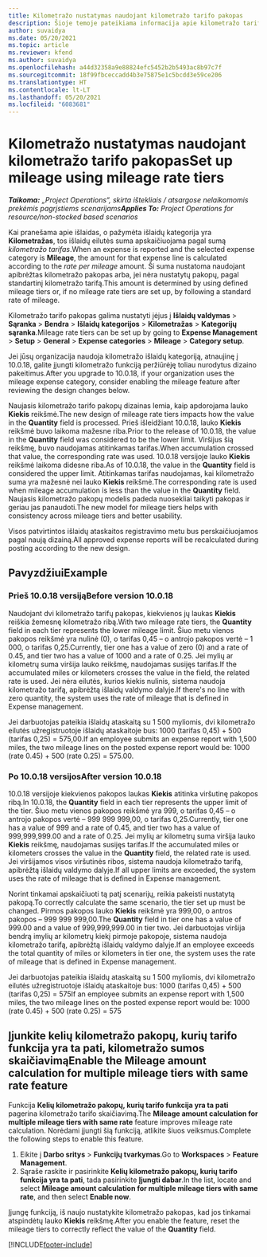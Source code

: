 ```yaml
---
title: Kilometražo nustatymas naudojant kilometražo tarifo pakopas
description: Šioje temoje pateikiama informacija apie kilometražo tarifus ir kilometražo tarifo pakopas.
author: suvaidya
ms.date: 05/20/2021
ms.topic: article
ms.reviewer: kfend
ms.author: suvaidya
ms.openlocfilehash: a44d32358a9e88824efc5452b2b5493ac8b97c7f
ms.sourcegitcommit: 18f99fbceccadd4b3e75875e1c5bcdd3e59ce206
ms.translationtype: HT
ms.contentlocale: lt-LT
ms.lasthandoff: 05/20/2021
ms.locfileid: "6083681"
---
```

# <a name="set-up-mileage-using-mileage-rate-tiers"></a><span data-ttu-id="07f87-103">Kilometražo nustatymas naudojant kilometražo tarifo pakopas</span><span class="sxs-lookup"><span data-stu-id="07f87-103">Set up mileage using mileage rate tiers</span></span>

<span data-ttu-id="07f87-104">_**Taikoma:** „Project Operations“, skirta ištekliais / atsargose nelaikomomis prekėmis pagrįstiems scenarijams_</span><span class="sxs-lookup"><span data-stu-id="07f87-104">_**Applies To:** Project Operations for resource/non-stocked based scenarios_</span></span>

<span data-ttu-id="07f87-105">Kai pranešama apie išlaidas, o pažymėta išlaidų kategorija yra **Kilometražas**, tos išlaidų eilutės suma apskaičiuojama pagal sumą *kilometražo tarifas*.</span><span class="sxs-lookup"><span data-stu-id="07f87-105">When an expense is reported and the selected expense category is **Mileage**, the amount for that expense line is calculated according to the *rate per mileage* amount.</span></span> <span data-ttu-id="07f87-106">Ši suma nustatoma naudojant apibrėžtas kilometražo pakopas arba, jei nėra nustatytų pakopų, pagal standartinį kilometražo tarifą.</span><span class="sxs-lookup"><span data-stu-id="07f87-106">This amount is determined by using defined mileage tiers or, if no mileage rate tiers are set up, by following a standard rate of mileage.</span></span> 

<span data-ttu-id="07f87-107">Kilometražo tarifo pakopas galima nustatyti įėjus į **Išlaidų valdymas** > **Sąranka** > **Bendra** > **Išlaidų kategorijos** > **Kilometražas** > **Kategorijų sąranka**.</span><span class="sxs-lookup"><span data-stu-id="07f87-107">Mileage rate tiers can be set up by going to **Expense Management** > **Setup** > **General** > **Expense categories** > **Mileage** > **Category setup**.</span></span>

<span data-ttu-id="07f87-108">Jei jūsų organizacija naudoja kilometražo išlaidų kategoriją, atnaujinę į 10.0.18, galite įjungti kilometražo funkciją peržiūrėję toliau nurodytus dizaino pakeitimus.</span><span class="sxs-lookup"><span data-stu-id="07f87-108">After you upgrade to 10.0.18, if your organization uses the mileage expense category, consider enabling the mileage feature after reviewing the design changes below.</span></span> 

<span data-ttu-id="07f87-109">Naujasis kilometražo tarifo pakopų dizainas lemia, kaip apdorojama lauko **Kiekis** reikšmė.</span><span class="sxs-lookup"><span data-stu-id="07f87-109">The new design of mileage rate tiers impacts how the value in the **Quantity** field is processed.</span></span> <span data-ttu-id="07f87-110">Prieš išleidžiant 10.0.18, lauko **Kiekis** reikšmė buvo laikoma mažesne riba.</span><span class="sxs-lookup"><span data-stu-id="07f87-110">Prior to the release of 10.0.18, the value in the **Quantity** field was considered to be the lower limit.</span></span> <span data-ttu-id="07f87-111">Viršijus šią reikšmę, buvo naudojamas atitinkamas tarifas.</span><span class="sxs-lookup"><span data-stu-id="07f87-111">When accumulation crossed that value, the corresponding rate was used.</span></span>  <span data-ttu-id="07f87-112">10.0.18 versijoje lauko **Kiekis** reikšmė laikoma didesne riba.</span><span class="sxs-lookup"><span data-stu-id="07f87-112">As of 10.0.18, the value in the **Quantity** field is considered the upper limit.</span></span> <span data-ttu-id="07f87-113">Atitinkamas tarifas naudojamas, kai kilometražo suma yra mažesnė nei lauko **Kiekis** reikšmė.</span><span class="sxs-lookup"><span data-stu-id="07f87-113">The corresponding rate is used when mileage accumulation is less than the value in the **Quantity** field.</span></span>  <span data-ttu-id="07f87-114">Naujasis kilometražo pakopų modelis padeda nuosekliai taikyti pakopas ir geriau jas panaudoti.</span><span class="sxs-lookup"><span data-stu-id="07f87-114">The new model for mileage tiers helps with consistency across mileage tiers and better usability.</span></span>   

<span data-ttu-id="07f87-115">Visos patvirtintos išlaidų ataskaitos registravimo metu bus perskaičiuojamos pagal naują dizainą.</span><span class="sxs-lookup"><span data-stu-id="07f87-115">All approved expense reports will be recalculated during posting according to the new design.</span></span>

## <a name="example"></a><span data-ttu-id="07f87-116">Pavyzdžiui</span><span class="sxs-lookup"><span data-stu-id="07f87-116">Example</span></span>
 
### <a name="before-version-10018"></a><span data-ttu-id="07f87-117">Prieš 10.0.18 versiją</span><span class="sxs-lookup"><span data-stu-id="07f87-117">Before version 10.0.18</span></span>
<span data-ttu-id="07f87-118">Naudojant dvi kilometražo tarifų pakopas, kiekvienos jų laukas **Kiekis** reiškia žemesnę kilometražo ribą.</span><span class="sxs-lookup"><span data-stu-id="07f87-118">With two mileage rate tiers, the **Quantity** field in each tier represents the lower mileage limit.</span></span> <span data-ttu-id="07f87-119">Šiuo metu vienos pakopos reikšmė yra nulinė (0), o tarifas 0,45 – o antrojo pakopos vertė – 1 000, o tarifas 0,25.</span><span class="sxs-lookup"><span data-stu-id="07f87-119">Currently, tier one has a value of zero (0) and a rate of 0.45, and tier two has a value of 1000 and a rate of 0.25.</span></span> <span data-ttu-id="07f87-120">Jei mylių ar kilometrų suma viršija lauko reikšmę, naudojamas susijęs tarifas.</span><span class="sxs-lookup"><span data-stu-id="07f87-120">If the accumulated miles or kilometers crosses the value in the field, the related rate is used.</span></span> <span data-ttu-id="07f87-121">Jei nėra eilutės, kurios kiekis nulinis, sistema naudoja kilometražo tarifą, apibrėžtą išlaidų valdymo dalyje.</span><span class="sxs-lookup"><span data-stu-id="07f87-121">If there's no line with zero quantity, the system uses the rate of mileage that is defined in Expense management.</span></span> 
 
<span data-ttu-id="07f87-122">Jei darbuotojas pateikia išlaidų ataskaitą su 1 500 myliomis, dvi kilometražo eilutės užregistruotoje išlaidų ataskaitoje bus: 1000 (tarifas 0,45) + 500 (tarifas 0,25) = 575,00.</span><span class="sxs-lookup"><span data-stu-id="07f87-122">If an employee submits an expense report with 1,500 miles, the two mileage lines on the posted expense report would be: 1000 (rate 0.45) +  500 (rate 0.25) = 575.00.</span></span>

### <a name="after-version-10018"></a><span data-ttu-id="07f87-123">Po 10.0.18 versijos</span><span class="sxs-lookup"><span data-stu-id="07f87-123">After version 10.0.18</span></span>
<span data-ttu-id="07f87-124">10.0.18 versijoje kiekvienos pakopos laukas **Kiekis** atitinka viršutinę pakopos ribą.</span><span class="sxs-lookup"><span data-stu-id="07f87-124">In 10.0.18, the **Quantity** field in each tier represents the upper limit of the tier.</span></span> <span data-ttu-id="07f87-125">Šiuo metu vienos pakopos reikšmė yra 999, o tarifas 0,45 – o antrojo pakopos vertė – 999 999 999,00, o tarifas 0,25.</span><span class="sxs-lookup"><span data-stu-id="07f87-125">Currently, tier one has a value of 999 and a rate of 0.45, and tier two has a value of 999,999,999.00 and a rate of 0.25.</span></span> <span data-ttu-id="07f87-126">Jei mylių ar kilometrų suma viršija lauko **Kiekis** reikšmę, naudojamas susijęs tarifas.</span><span class="sxs-lookup"><span data-stu-id="07f87-126">If the accumulated miles or kilometers crosses the value in the **Quantity** field, the related rate is used.</span></span> <span data-ttu-id="07f87-127">Jei viršijamos visos viršutinės ribos, sistema naudoja kilometražo tarifą, apibrėžtą išlaidų valdymo dalyje.</span><span class="sxs-lookup"><span data-stu-id="07f87-127">If all upper limits are exceeded, the system uses the rate of mileage that is defined in Expense management.</span></span> 
 
<span data-ttu-id="07f87-128">Norint tinkamai apskaičiuoti tą patį scenarijų, reikia pakeisti nustatytą pakopą.</span><span class="sxs-lookup"><span data-stu-id="07f87-128">To correctly calculate the same scenario, the tier set up must be changed.</span></span> <span data-ttu-id="07f87-129">Pirmos pakopos lauko **Kiekis** reikšmė yra 999,00, o antros pakopos – 999 999 999,00.</span><span class="sxs-lookup"><span data-stu-id="07f87-129">The **Quantity** field in tier one has a value of 999.00 and a value of 999,999,999.00 in tier two.</span></span> <span data-ttu-id="07f87-130">Jei darbuotojas viršija bendrą imylių ar kilometrų kiekį pirmoje pakopoje, sistema naudoja kilometražo tarifą, apibrėžtą išlaidų valdymo dalyje.</span><span class="sxs-lookup"><span data-stu-id="07f87-130">If an employee exceeds the total quantity of miles or kilometers in tier one, the system uses the rate of mileage that is defined in Expense management.</span></span> 
  
<span data-ttu-id="07f87-131">Jei darbuotojas pateikia išlaidų ataskaitą su 1 500 myliomis, dvi kilometražo eilutės užregistruotoje išlaidų ataskaitoje bus: 1000 (tarifas 0,45) + 500 (tarifas 0,25) = 575</span><span class="sxs-lookup"><span data-stu-id="07f87-131">If an employee submits an expense report with 1,500 miles, the two mileage lines on the posted expense report would be: 1000 (rate 0.45) +  500 (rate 0.25) = 575</span></span>

## <a name="enable-the-mileage-amount-calculation-for-multiple-mileage-tiers-with-same-rate-feature"></a><span data-ttu-id="07f87-132">Įjunkite kelių kilometražo pakopų, kurių tarifo funkcija yra ta pati, kilometražo sumos skaičiavimą</span><span class="sxs-lookup"><span data-stu-id="07f87-132">Enable the Mileage amount calculation for multiple mileage tiers with same rate feature</span></span>

<span data-ttu-id="07f87-133">Funkcija **Kelių kilometražo pakopų, kurių tarifo funkcija yra ta pati** pagerina kilometražo tarifo skaičiavimą.</span><span class="sxs-lookup"><span data-stu-id="07f87-133">The **Mileage amount calculation for multiple mileage tiers with same rate** feature improves mileage rate calculation.</span></span> <span data-ttu-id="07f87-134">Norėdami įjungti šią funkciją, atlikite šiuos veiksmus.</span><span class="sxs-lookup"><span data-stu-id="07f87-134">Complete the following steps to enable this feature.</span></span>

1. <span data-ttu-id="07f87-135">Eikite į **Darbo sritys** > **Funkcijų tvarkymas**.</span><span class="sxs-lookup"><span data-stu-id="07f87-135">Go to **Workspaces** > **Feature Management**.</span></span> 
2. <span data-ttu-id="07f87-136">Sąraše raskite ir pasirinkite **Kelių kilometražo pakopų, kurių tarifo funkcija yra ta pati**, tada pasirinkite **Įjungti dabar**.</span><span class="sxs-lookup"><span data-stu-id="07f87-136">In the list, locate and select **Mileage amount calculation for multiple mileage tiers with same rate**, and then select **Enable now**.</span></span>

<span data-ttu-id="07f87-137">Įjungę funkciją, iš naujo nustatykite kilometražo pakopas, kad jos tinkamai atspindėtų lauko **Kiekis** reikšmę.</span><span class="sxs-lookup"><span data-stu-id="07f87-137">After you enable the feature, reset the mileage tiers to correctly reflect the value of the **Quantity** field.</span></span> 


[!INCLUDE[footer-include](../includes/footer-banner.md)]
